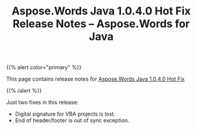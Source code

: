 ﻿---
title: Aspose.Words Java 1.0.4.0 Hot Fix Release Notes – Aspose.Words for Java
articleTitle: Aspose.Words Java 1.0.4.0 Hot Fix Release Notes
linktitle: Aspose.Words Java 1.0.4.0 Hot Fix Release Notes
description: "Aspose.Words Java 1.0.4.0 Hot Fix Release Notes – the latest updates and fixes."
type: docs
weight: 110
url: /java/aspose-words-java-1-0-4-0-hot-fix-release-notes/
---

{{% alert color="primary" %}}

This page contains release notes for [Aspose.Words Java 1.0.4.0 Hot Fix](https://downloads.aspose.com/words/java/new-releases/aspose.words-java-1.0.4.0-hot-fix/)

{{% /alert %}}

Just two fixes in this release:

- Digital signature for VBA projects is lost.
- End of header/footer is out of sync exception.
